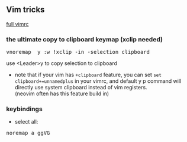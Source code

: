 ## Vim tricks

[full vimrc](.vimrc)
### the ultimate copy to clipboard keymap (xclip needed)
<pre>vnoremap <silent> <Leader>y :w !xclip -in -selection clipboard<CR><ESC>
</pre>
use \<Leader\>y to copy selection to clipboard
+ note that if your vim has `+clipboard` feature, you can set `set clipboard+=unnamedplus` in your vimrc, and default y p command will directly use system clipboard instead of vim registers. \
    (neovim often has this feature build in)
### keybindings
+ select all:
<pre>noremap <Leader>a ggVG</pre>
